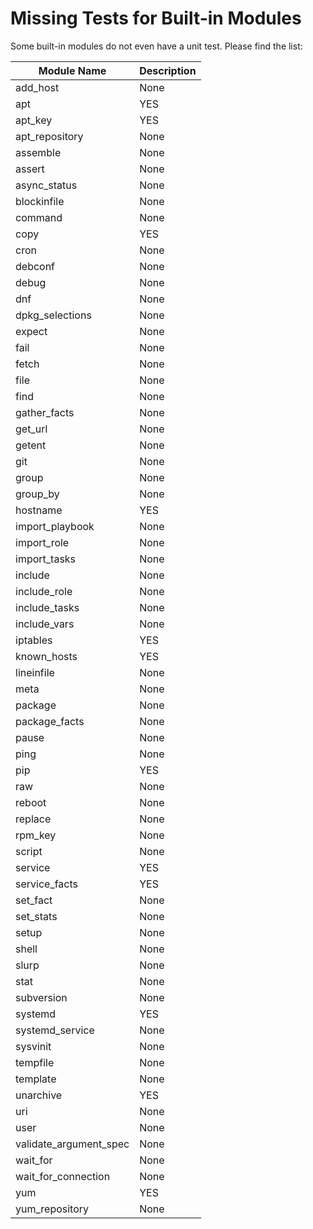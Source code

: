# Missing Tests for Built-in Modules
Some built-in modules do not even have a unit test.
Please find the list:


| Module Name | Description |
| ----------- | ----------- |
| add_host    | None        |
| apt         | YES        |
| apt_key     | YES        |
| apt_repository | None     |
| assemble    | None        |
| assert      | None        |
| async_status | None       |
| blockinfile | None        |
| command     | None        |
| copy        | YES        |
| cron        | None        |
| debconf     | None        |
| debug       | None        |
| dnf         | None        |
| dpkg_selections | None    |
| expect      | None        |
| fail        | None        |
| fetch       | None        |
| file        | None        |
| find        | None        |
| gather_facts | None       |
| get_url     | None        |
| getent      | None        |
| git         | None        |
| group       | None        |
| group_by    | None        |
| hostname    | YES        |
| import_playbook | None    |
| import_role | None        |
| import_tasks | None       |
| include     | None        |
| include_role | None       |
| include_tasks | None      |
| include_vars | None       |
| iptables    | YES        |
| known_hosts | YES        |
| lineinfile  | None        |
| meta        | None        |
| package     | None        |
| package_facts | None     |
| pause       | None        |
| ping        | None        |
| pip         | YES        |
| raw         | None        |
| reboot      | None        |
| replace     | None        |
| rpm_key     | None        |
| script      | None        |
| service     | YES        |
| service_facts | YES     |
| set_fact    | None        |
| set_stats   | None        |
| setup       | None        |
| shell       | None        |
| slurp       | None        |
| stat        | None        |
| subversion  | None        |
| systemd     | YES        |
| systemd_service | None   |
| sysvinit    | None        |
| tempfile    | None        |
| template    | None        |
| unarchive   | YES        |
| uri         | None        |
| user        | None        |
| validate_argument_spec | None |
| wait_for    | None        |
| wait_for_connection | None |
| yum         | YES        |
| yum_repository | None    |

